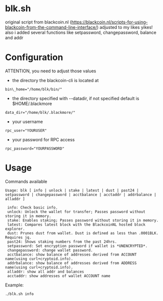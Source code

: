 # blk.sh

original script from blackcoin.nl (https://blackcoin.nl/scripts-for-using-blackcoin-from-the-command-line-interface/)
adjusted to my likes yikes!
also i added several functions like setpassword, changepassword, balance and addr

# Configuration

ATTENTION, you need to adjust those values

* the directory the blackcoin-cli is located at
```
bin\_home="/home/blk/bin/"
```
* the directory specified with --datadir, if not specified default is $HOME/.blackmore
```
data_dir="/home/blk/.blackmore/"
```
* your username
```
rpc_user="YOURUSER"
```
* your password for RPC access
```
rpc_password="YOURPASSWORD"
```

# Usage

Commands available
```
Usage: blk [ info | unlock | stake | latest | dust | past24 | setpassword | changepassword | acctbalance | acctaddr | addrbalance | alladdr ]

 info: Check basic info.
 unlock: Unlock the wallet for transfer; Passes password without storing it in memory.
 stake: Enables staking; Passes password without storing it in memory.
 latest: Compares latest block with the BlackcoinNL hosted block explorer.
 dust: Prunes dust from wallet. Dust is defined as less than .0001BLK. Requires jq.
 past24: Shows staking numbers from the past 24hrs.
 setpassword: Set encryption password if wallet is *UNENCRYPTED*.
 changepassword: change wallet password.
 acctbalance: show balance of addresses derived from ACCOUNT name(using curl+cryptoid.info).
 addrbalance: show balance of addresses derived from ADDRESS name(using curl+cryptoid.info).
 alladdr: show all addr and balances
 acctaddr: show addresses of wallet ACCOUNT name

```
Example:
```
./blk.sh info
```

